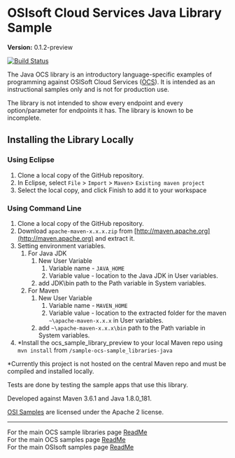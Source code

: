 # OSIsoft Cloud Services Java Library Sample

**Version:** 0.1.2-preview

[![Build Status](https://dev.azure.com/osieng/engineering/_apis/build/status/product-readiness/OCS/osisoft.sample-ocs-sample_libraries-java?repoName=osisoft%2Fsample-ocs-sample_libraries-java&branchName=main)](https://dev.azure.com/osieng/engineering/_build/latest?definitionId=2621&repoName=osisoft%2Fsample-ocs-sample_libraries-java&branchName=main)

The Java OCS library is an introductory language-specific examples of programming against OSISoft Cloud Services ([OCS](https://www.osisoft.com/Solutions/OSIsoft-Cloud-Services/)). It is intended as an instructional samples only and is not for production use.

The library is not intended to show every endpoint and every option/parameter for endpoints it has. The library is known to be incomplete.

## Installing the Library Locally

### Using Eclipse

1. Clone a local copy of the GitHub repository.
1. In Eclipse, select `File` > `Import` > `Maven`> `Existing maven project`
1. Select the local copy, and click Finish to add it to your workspace

### Using Command Line

1. Clone a local copy of the GitHub repository.
1. Download `apache-maven-x.x.x.zip` from [http://maven.apache.org](http://maven.apache.org) and extract it.
1. Setting environment variables.
   1. For Java JDK
      1. New User Variable
         1. Variable name - `JAVA_HOME`
         1. Variable value - location to the Java JDK in User variables.
      1. add JDK\bin path to the Path variable in System variables.
   1. For Maven
      1. New User Variable
         1. Variable name - `MAVEN_HOME`
         1. Variable value - location to the extracted folder for the maven `~\apache-maven-x.x.x` in User variables.
      1. add `~\apache-maven-x.x.x\bin` path to the Path variable in System variables.
1. \*Install the ocs_sample_library_preview to your local Maven repo using `mvn install` from `/sample-ocs-sample_libraries-java`

\*Currently this project is not hosted on the central Maven repo and must be compiled and installed locally.

Tests are done by testing the sample apps that use this library.

Developed against Maven 3.6.1 and Java 1.8.0_181.

[OSI Samples](https://github.com/osisoft/OSI-samples) are licensed under the Apache 2 license.

---

For the main OCS sample libraries page [ReadMe](https://github.com/osisoft/OSI-Samples-OCS/blob/main/docs/SAMPLE_LIBRARIES_README.md)  
For the main OCS samples page [ReadMe](https://github.com/osisoft/OSI-Samples-OCS)  
For the main OSIsoft samples page [ReadMe](https://github.com/osisoft/OSI-Samples)
